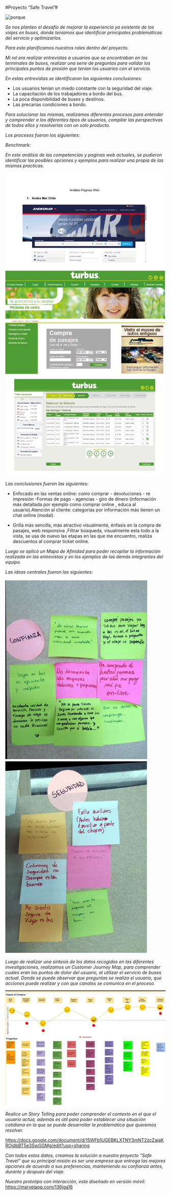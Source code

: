 #Proyecto “Safe Travel”#

![porque](https://user-images.githubusercontent.com/32277143/38053505-a4dd5048-32aa-11e8-9629-4ea7f1daf6ce.png)


*Se nos planteo el desafío de mejorar la experiencia ya existente de los viajes en buses, donde teníamos que identificar principales problemáticas del servicio y optimizarlos.*

*Para esto planificamos nuestros roles dentro del proyecto.*

*Mi rol era realizar entrevistas a usuarios que se encontraban en los terminales de buses, realizar una serie de preguntas para validar los principales puntos de presión que tenían los usuarios con el servicio.*

*En estas entrevistas se identificaron las siguientes conclusiones:*

- Los usuarios tenían un miedo constante con la seguridad del viaje.
- La capacitación de los trabajadores a bordo del bus.
- La poca disponibilidad de buses y destinos.
- Las precarias condiciones a bordo.

*Para solucionar las mismas, realizamos diferentes procesos para entender y comprender a los diferentes tipos de usuarios, compilar las perspectivas de todos ellos y resolverlas con un solo producto.*

*Los procesos fueron los siguientes:*

*Benchmark:*

*En este análisis de las competencias y paginas web actuales, se pudieron identificar las posibles opciones y ejemplos para realizar una propia de las mismas practicas.*

<img src="images/imagen-uno.PNG" alt="primera imagen">
<img src="images/imagen-cuatro.PNG" alt="segunda imagen">
<img src="images/imagen-cinco.PNG" alt="tercera imagen">


*Las conclusiones fueron las siguientes:*

- Enfocado en las ventas online: como comprar - devoluciones - re impresión -Formas de pago - agencias - giro de dinero (información más detallada por ejemplo como comprar online , educa al usuario).Atención al cliente: categorías por información más tienen un chat online (modal).

- Grilla más sencilla, más atractivo visualmente, énfasis en la compra de pasajes, web responsiva ,Filtrar búsqueda, visualmente esta todo a la vista, se usa de nuevo las etapas en las que me encuentro, realiza descuentos al comprar ticket online.

*Luego se aplicó un Mapa de Afinidad para poder recopilar la información realizada en las entrevistas y en los ejemplos de las demás integrantes del equipo.*

*Las ideas centrales fueron las siguientes:*

<img src="images/imagen-dos.PNG" alt="afinnity map">
<img src="images/imagen-tres.PNG" alt="afinnity map 2">

*Luego de realizar una síntesis de los datos recogidos en las diferentes investigaciones, realizamos un Customer Journey Map, para comprender cuales eran los puntos de dolor del usuario, al utilizar el servicio de buses actual. Donde se puede observar que preguntas se realiza el usuario, que acciones puede realizar y con que canales se comunica en el proceso.*

<img src="images/customer-journey.PNG" alt="journey">

*Realice un Story Telling para poder comprender el contexto en el que el usuario actúa, además es útil para poder establecer una situación cotidiana en la que se puede desarrollar la problemática que queremos resolver.*

https://docs.google.com/document/d/15WFb1UGEBKLXTNY3mNT2zcZajaKROjdbBT5e3SwGGMg/edit?usp=sharing

*Con todos estos datos, creamos la solución a nuestro proyecto “Safe Travel” que su principal misión es ser una empresa que entrega las mejores opciones de acuerdo a sus preferencias, manteniendo su confianza antes, durante y después del viaje.*

*Nuestro prototipo con interacción, esta diseñado en versión móvil:* https://marvelapp.com/136jga16 
